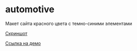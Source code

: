 # automotive
Макет сайта красного цвета с темно-синими элементами

[Скриншот](https://github.com/stepanov-roman/automotive/blob/master/preview/index.png)

[Ссылка на демо](http://roman-stepanov.ru/portfolio/automotive/)
